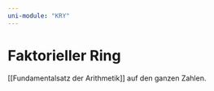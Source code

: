 ```yaml
---
uni-module: "KRY"
---
```


# Faktorieller Ring

[[Fundamentalsatz der Arithmetik]] auf den ganzen Zahlen.
